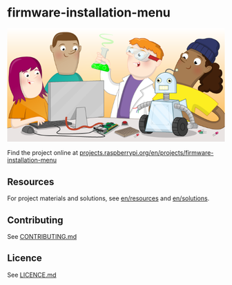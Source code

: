 # firmware-installation-menu

![firmware-installation-menu](banner.png)

Find the project online at [projects.raspberrypi.org/en/projects/firmware-installation-menu](https://projects.raspberrypi.org/en/projects/firmware-installation-menu)

## Resources
For project materials and solutions, see [en/resources](https://github.com/raspberrypilearning/firmware-installation-menu/tree/master/en/resources) and [en/solutions](https://github.com/raspberrypilearning/firmware-installation-menu/tree/master/en/solutions).

## Contributing
See [CONTRIBUTING.md](CONTRIBUTING.md)

## Licence
 See [LICENCE.md](LICENCE.md)